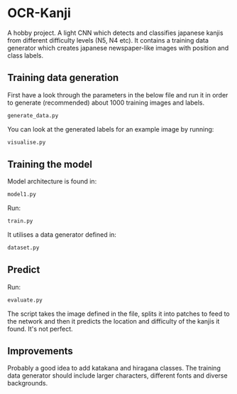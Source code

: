 # OCR-Kanji

A hobby project. A light CNN which detects and classifies japanese kanjis from different difficulty levels (N5, N4 etc).
It contains a training data generator which creates japanese newspaper-like images with position and class labels.

## Training data generation
First have a look through the parameters in the below file and run it in order to generate (recommended) about 1000 training images and labels.
```Python
generate_data.py
```
You can look at the generated labels for an example image by running:
```Python
visualise.py
```

## Training the model
Model architecture is found in:
```Python
model1.py
```
Run:
```Python
train.py
```
It utilises a data generator defined in:
```Python
dataset.py
```

## Predict
Run:
```Python
evaluate.py
```
The script takes the image defined in the file, splits it into patches to feed to the network and then it predicts the location and difficulty of the kanjis it found. It's not perfect.

## Improvements
Probably a good idea to add katakana and hiragana classes.
The training data generator should include larger characters, different fonts and diverse backgrounds.
